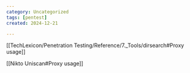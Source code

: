 ```yaml
---
category: Uncategorized
tags: [pentest]
created: 2024-12-21

---
```

[[TechLexicon/Penetration Testing/Reference/7._Tools/dirsearch#Proxy usage]]

[[Nikto Uniscan#Proxy usage]]










